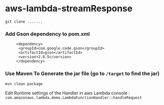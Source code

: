 # aws-lambda-streamResponse

```
git clone .......
```
### Add Gson dependency to pom.xml
```
     <dependency>
      <groupId>com.google.code.gson</groupId>
      <artifactId>gson</artifactId>
      <version>2.8.5</version>
     </dependency>
```

### Use Maven To Generate the jar file (go to `/target` to find the jar)
```
mvn clean package
```


Edit Runtime settings of the Handler in aws Lambda console :  `com.amazonaws.lambda.demo.LambdaFunctionHandler::handleRequest`
